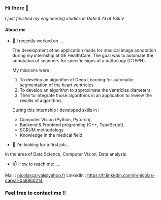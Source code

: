 ### Hi there 👋 
*I just finished my engineering studies in Data & AI at ESILV*

<!--
**NicolasCarval/NicolasCarval** is a ✨ _special_ ✨ repository because its `README.md` (this file) appears on your GitHub profile.

Here are some ideas to get you started:

- 🔭 I’m currently working on ...
- 🌱 I’m currently learning ...
- 👯 I’m looking to collaborate on ...
- 🤔 I’m looking for help with ...
- 💬 Ask me about ...
- 📫 How to reach me: ...
- 😄 Pronouns: ...
- ⚡ Fun fact: ...
-->
#### About me

- 🔭 I recently worked on ...

  The development of an application made for medical image annotation during my internship at GE HealthCare.
  The goal was to automate the annotation of scanners for specific signs of a pathology (CTEPH).
  
  My missions were : 
    1) To develop an algorithm of Deep Learning for automatic segmentation of the heart ventricles.
    2) To develop an algorithm to approximate the ventricles diameters.
    3) Then to Integrate those algorithms in an application to review the results of algorithms.

  During this internship I developed skills in :
    - Computer Vision (Python, Pytorch).
    - Backend & Frontend programing (C++, TypeScript).
    - SCRUM methodology.
    - Knowledge in the medical field.
  

- 👯 I’m looking for a first job...

In the area of Data Science, Computer Vision,  Data analysis.

- 📫 How to reach me: ...

Mail : nicolascarval@yahoo.fr
LinkedIn : https://fr.linkedin.com/in/nicolas-carval-0a8860214 

### Feel free to contact me !!
